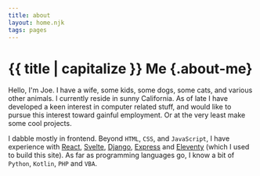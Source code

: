 ```yaml
---
title: about
layout: home.njk
tags: pages
---
```


# {{ title | capitalize }} Me {.about-me}

Hello, I'm Joe. I have a wife, some kids, some dogs, some cats, and various other animals. I currently reside in sunny California. As of late I have developed a keen interest in computer related stuff, and would like to pursue this interest toward gainful employment. Or at the very least make some cool projects.

I dabble mostly in frontend. Beyond `HTML`, `CSS`, and `JavaScript`, I have experience with [React](https://reactjs.org/), [Svelte](https://svelte.dev/), [Django](https://www.djangoproject.com/), [Express](https://expressjs.com/) and [Eleventy](https://www.11ty.dev/) (which I used to build this site). As far as programming languages go, I know a bit of `Python`, `Kotlin`, `PHP` and `VBA`.
